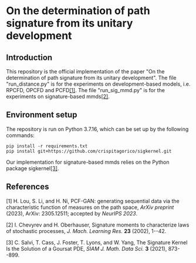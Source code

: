 # On the determination of path signature from its unitary development

## Introduction

This repository is the official implementation of the paper "On the determination of path signature from its unitary development". The file "run_distance.py" is for the experiments on development-based models, i.e. RPCFD, OPCFD and PCFD[[1]](#1). The file "run_sig_mmd.py" is for the experiments on signature-based mmds[[2]](#2).


## Environment setup

The repository is run on Python 3.7.16, which can be set up by the following commands:

```console
pip install -r requirements.txt
pip install git+https://github.com/crispitagorico/sigkernel.git
```

Our implementation for signature-based mmds relies on the Python package sigkernel[[3]](#3).


## References
<a id="1">[1]</a> 
H. Lou, S. Li, and H. Ni, PCF-GAN: generating sequential data via the characteristic function of measures on the path space, *ArXiv preprint* (2023), ArXiv: 2305.12511; accepted by *NeurIPS 2023*.

<a id="2">[2]</a> 
I. Chevyrev and H. Oberhauser, Signature moments to characterize laws of stochastic processes, *J. Mach. Learning Res.* **23** (2002), 1--42.

<a id="3">[3]</a> 
C. Salvi, T. Cass, J. Foster, T. Lyons, and W. Yang, The Signature Kernel Is the Solution of a Goursat PDE, *SIAM J. Math. Data Sci.* **3** (2021), 873--899.
